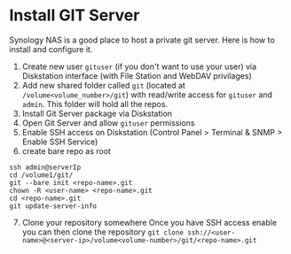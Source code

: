 # Install GIT Server

Synology NAS is a good place to host a private git server. Here is how to install and configure it.

1. Create new user `gituser` (if you don't want to use your user) via Diskstation interface (with File Station and WebDAV privilages)
2. Add new shared folder called  `git`  (located at  `/volume<volume_number>/git`) with read/write access for  `gituser`  and  `admin`. This folder will hold all the repos.
3. Install Git Server package via Diskstation
4. Open Git Server and allow  `gituser`  permissions
5. Enable SSH access on Diskstation (Control Panel > Terminal & SNMP > Enable SSH Service)
6. create bare repo as root

```
ssh admin@serverIp
cd /volume1/git/
git --bare init <repo-name>.git
chown -R <user-name> <repo-name>.git
cd <repo-name>.git
git update-server-info
```

7. Clone your repository somewhere
Once you have SSH access enable you can then clone the repository
`git clone ssh://<user-name>@<server-ip>/volume<volume-number>/git/<repo-name>.git`